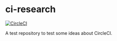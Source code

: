 # ci-research
[![CircleCI](https://circleci.com/gh/arturgontijo/ci-research.svg?style=svg)](https://circleci.com/gh/arturgontijo/ci-research)

A test repository to test some ideas about CircleCI.
